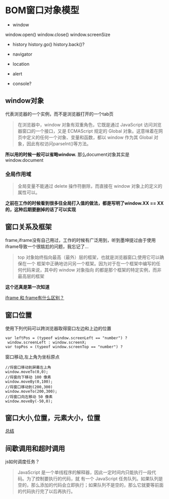 # BOM窗口对象模型

- window

window.open()
window.close()
window.screenSize

- history
history.go()
history.back()?

- navigator
- location

- alert
- console?

## window对象

代表浏览器的一个实例，而不是浏览器打开的一个tab页

> 在浏览器中，window 对象有双重角色，它既是通过 JavaScript 访问浏览器窗口的一个接口，又是 ECMAScript 规定的 Global 对象。这意味着在网页中定义的任何一个对象、变量和函数，都以 window 作为其 Global 对象，因此有权访问parseInt()等方法。

**所以用的时候一般可以省略window.**
那么document对象其实是window.document

### 全局作用域
> 全局变量不能通过 delete 操作符删除，而直接在 window 对象上的定义的属性可以。

**之前在工作的时候看到很多往全局打入值的做法，都是写明了window.XX == XX的，这种后期要删掉的话了可以实现**

## 窗口关系及框架
frame,iframe没有自己用过，工作的时候有广泛用到，听到墨坤提过由于使用iframe导致一个很尴尬的问题，我忘记了...

> top 对象始终指向最高（最外）层的框架，也就是浏览器窗口;使用它可以确保在一个
框架中正确地访问另一个框架。因为对于在一个框架中编写的任何代码来说，其中的 window 对象指向
的都是那个框架的特定实例，而非最高层的框架

**这个还真是第一次知道**

[iframe 和 frame有什么区别？](https://blog.csdn.net/lyr1985/article/details/6067026)

## 窗口位置
使用下列代码可以跨浏览器取得窗口左边和上边的位置
```
var leftPos = (typeof window.screenLeft == "number") ?
 window.screenLeft : window.screenX;
var topPos = (typeof window.screenTop == "number") ? 
```
窗口移动,左上角为坐标原点
```
//将窗口移动到屏幕左上角
window.moveTo(0,0);
//将窗向下移动 100 像素
window.moveBy(0,100);
//将窗口移动到(200,300)
window.moveTo(200,300);
//将窗口向左移动 50 像素
window.moveBy(-50,0); 
```

## 窗口大小,位置，元素大小，位置
[总结](https://www.yuque.com/lejian/xhvzw6/urm4ki)


## 间歇调用和超时调用
js如何调度任务？

> JavaScript 是一个单线程序的解释器，因此一定时间内只能执行一段代码。为了控制要执行的代码，就
有一个 JavaScript 任务队列。如果队列是空的，那么添加的代码会立即执行；如果队列不是空的，那么它就要等前面的代码执行完了以后再执行。